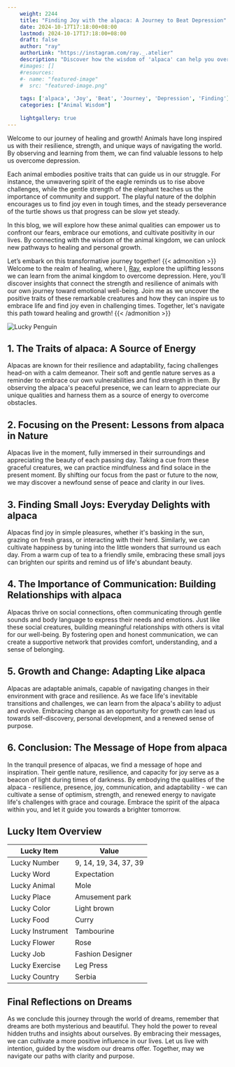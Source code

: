 ```yaml
---
    weight: 2244
    title: "Finding Joy with the alpaca: A Journey to Beat Depression"  # Assuming 'title' column exists
    date: 2024-10-17T17:18:00+08:00
    lastmod: 2024-10-17T17:18:00+08:00
    draft: false
    author: "ray"
    authorLink: "https://instagram.com/ray._.atelier"
    description: "Discover how the wisdom of 'alpaca' can help you overcome depression and find joy in your life journey."
    #images: []
    #resources:
    #- name: "featured-image"
    #  src: "featured-image.png"
    
    tags: ['alpaca', 'Joy', 'Beat', 'Journey', 'Depression', 'Finding']
    categories: ["Animal Wisdom"]
    
    lightgallery: true
---
```

    
Welcome to our journey of healing and growth! Animals have long inspired us with their resilience, strength, and unique ways of navigating the world. By observing and learning from them, we can find valuable lessons to help us overcome depression.

Each animal embodies positive traits that can guide us in our struggle. For instance, the unwavering spirit of the eagle reminds us to rise above challenges, while the gentle strength of the elephant teaches us the importance of community and support. The playful nature of the dolphin encourages us to find joy even in tough times, and the steady perseverance of the turtle shows us that progress can be slow yet steady.

In this blog, we will explore how these animal qualities can empower us to confront our fears, embrace our emotions, and cultivate positivity in our lives. By connecting with the wisdom of the animal kingdom, we can unlock new pathways to healing and personal growth.

Let’s embark on this transformative journey together!
{{< admonition >}}
Welcome to the realm of healing, where I, [Ray](https://instagram.com/ray._.atelier), explore the uplifting lessons we can learn from the animal kingdom to overcome depression. Here, you’ll discover insights that connect the strength and resilience of animals with our own journey toward emotional well-being. Join me as we uncover the positive traits of these remarkable creatures and how they can inspire us to embrace life and find joy even in challenging times. Together, let's navigate this path toward healing and growth!
{{< /admonition >}}

![Lucky Penguin](https://cdn.pixabay.com/photo/2024/09/07/02/34/penguins-9028827_1280.jpg "Lucky Penguin")

## 1. The Traits of alpaca: A Source of Energy
Alpacas are known for their resilience and adaptability, facing challenges head-on with a calm demeanor. Their soft and gentle nature serves as a reminder to embrace our own vulnerabilities and find strength in them. By observing the alpaca's peaceful presence, we can learn to appreciate our unique qualities and harness them as a source of energy to overcome obstacles.

## 2. Focusing on the Present: Lessons from alpaca in Nature
Alpacas live in the moment, fully immersed in their surroundings and appreciating the beauty of each passing day. Taking a cue from these graceful creatures, we can practice mindfulness and find solace in the present moment. By shifting our focus from the past or future to the now, we may discover a newfound sense of peace and clarity in our lives.

## 3. Finding Small Joys: Everyday Delights with alpaca
Alpacas find joy in simple pleasures, whether it's basking in the sun, grazing on fresh grass, or interacting with their herd. Similarly, we can cultivate happiness by tuning into the little wonders that surround us each day. From a warm cup of tea to a friendly smile, embracing these small joys can brighten our spirits and remind us of life's abundant beauty.

## 4. The Importance of Communication: Building Relationships with alpaca
Alpacas thrive on social connections, often communicating through gentle sounds and body language to express their needs and emotions. Just like these social creatures, building meaningful relationships with others is vital for our well-being. By fostering open and honest communication, we can create a supportive network that provides comfort, understanding, and a sense of belonging.

## 5. Growth and Change: Adapting Like alpaca
Alpacas are adaptable animals, capable of navigating changes in their environment with grace and resilience. As we face life's inevitable transitions and challenges, we can learn from the alpaca's ability to adjust and evolve. Embracing change as an opportunity for growth can lead us towards self-discovery, personal development, and a renewed sense of purpose.

## 6. Conclusion: The Message of Hope from alpaca
In the tranquil presence of alpacas, we find a message of hope and inspiration. Their gentle nature, resilience, and capacity for joy serve as a beacon of light during times of darkness. By embodying the qualities of the alpaca - resilience, presence, joy, communication, and adaptability - we can cultivate a sense of optimism, strength, and renewed energy to navigate life's challenges with grace and courage. Embrace the spirit of the alpaca within you, and let it guide you towards a brighter tomorrow.


## Lucky Item Overview
| Lucky Item          | Value              |
|---------------|--------------------|
| Lucky Number        | 9, 14, 19, 34, 37, 39  |
| Lucky Word          | Expectation |
| Lucky Animal        | Mole |
| Lucky Place         | Amusement park     |
| Lucky Color         | Light brown     |
| Lucky Food          | Curry      |
| Lucky Instrument    | Tambourine |
| Lucky Flower        | Rose    |
| Lucky Job           | Fashion Designer       |
| Lucky Exercise      | Leg Press  |
| Lucky Country       | Serbia    |


##  Final Reflections on Dreams

As we conclude this journey through the world of dreams, remember that dreams are both mysterious and beautiful. They hold the power to reveal hidden truths and insights about ourselves. By embracing their messages, we can cultivate a more positive influence in our lives. Let us live with intention, guided by the wisdom our dreams offer. Together, may we navigate our paths with clarity and purpose.
